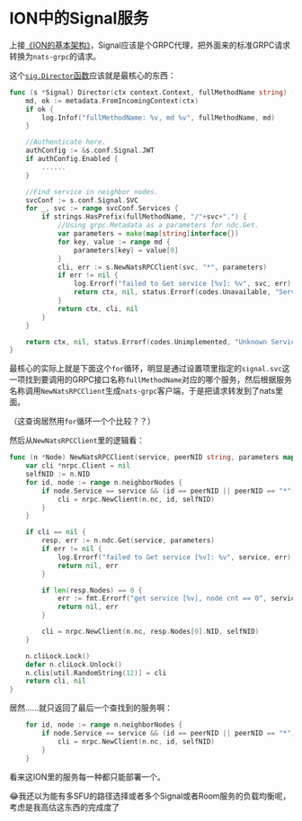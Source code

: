 # ION中的Signal服务

上接[《ION的基本架构》](ION-Arch.md)，Signal应该是个GRPC代理，把外面来的标准GRPC请求转换为`nats-grpc`的请求。

这个[`sig.Director`函数](https://github.com/pion/ion/blob/65dbd12eaad0f0e0a019b4d8ee80742930bcdc28/pkg/node/signal/signal.go)应该就是最核心的东西：
```go
func (s *Signal) Director(ctx context.Context, fullMethodName string) (context.Context, grpc.ClientConnInterface, error) {
	md, ok := metadata.FromIncomingContext(ctx)
	if ok {
		log.Infof("fullMethodName: %v, md %v", fullMethodName, md)
	}

	//Authenticate here.
	authConfig := &s.conf.Signal.JWT
	if authConfig.Enabled {
        ......
	}

	//Find service in neighbor nodes.
	svcConf := s.conf.Signal.SVC
	for _, svc := range svcConf.Services {
		if strings.HasPrefix(fullMethodName, "/"+svc+".") {
			//Using grpc.Metadata as a parameters for ndc.Get.
			var parameters = make(map[string]interface{})
			for key, value := range md {
				parameters[key] = value[0]
			}
			cli, err := s.NewNatsRPCClient(svc, "*", parameters)
			if err != nil {
				log.Errorf("failed to Get service [%v]: %v", svc, err)
				return ctx, nil, status.Errorf(codes.Unavailable, "Service Unavailable: %v", err)
			}
			return ctx, cli, nil
		}
	}

	return ctx, nil, status.Errorf(codes.Unimplemented, "Unknown Service.Method %v", fullMethodName)
}
```
最核心的实际上就是下面这个`for`循环，明显是通过设置项里指定的`signal.svc`这一项找到要调用的GRPC接口名称`fullMethodName`对应的哪个服务，然后根据服务名称调用`NewNatsRPCClient`生成`nats-grpc`客户端，于是把请求转发到了nats里面。

（这查询居然用`for`循环一个个比较？？）

然后从`NewNatsRPCClient`里的逻辑看：
```go
func (n *Node) NewNatsRPCClient(service, peerNID string, parameters map[string]interface{}) (*nrpc.Client, error) {
	var cli *nrpc.Client = nil
	selfNID := n.NID
	for id, node := range n.neighborNodes {
		if node.Service == service && (id == peerNID || peerNID == "*") {
			cli = nrpc.NewClient(n.nc, id, selfNID)
		}
	}

	if cli == nil {
		resp, err := n.ndc.Get(service, parameters)
		if err != nil {
			log.Errorf("failed to Get service [%v]: %v", service, err)
			return nil, err
		}

		if len(resp.Nodes) == 0 {
			err := fmt.Errorf("get service [%v], node cnt == 0", service)
			return nil, err
		}

		cli = nrpc.NewClient(n.nc, resp.Nodes[0].NID, selfNID)
	}

	n.cliLock.Lock()
	defer n.cliLock.Unlock()
	n.clis[util.RandomString(12)] = cli
	return cli, nil
}
```

居然......就只返回了最后一个查找到的服务啊：
```go
	for id, node := range n.neighborNodes {
		if node.Service == service && (id == peerNID || peerNID == "*") {
			cli = nrpc.NewClient(n.nc, id, selfNID)
		}
	}
```

看来这ION里的服务每一种都只能部署一个。

😂我还以为能有多SFU的路径选择或者多个Signal或者Room服务的负载均衡呢，考虑是我高估这东西的完成度了